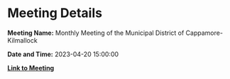 # Meeting Details

**Meeting Name:** Monthly Meeting of the Municipal District of Cappamore-Kilmallock

**Date and Time:** 2023-04-20 15:00:00

**[Link to Meeting](https://www.limerick.ie/council/whats-on/monthly-meeting-of-the-municipal-district-of-cappamore-kilmallock-2)**
